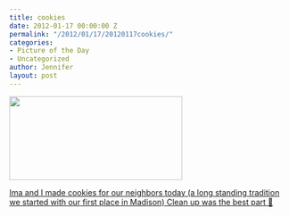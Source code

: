 ```yaml
---
title: cookies
date: 2012-01-17 00:00:00 Z
permalink: "/2012/01/17/20120117cookies/"
categories:
- Picture of the Day
- Uncategorized
author: Jennifer
layout: post
---
```


[<img title="IMG_0621" height="150" alt="" width="310" src="/teamelam/assets/images/cookies/1326811377000-missing.jpg" />](http://www.flickr.com/photos/jenniferandJennifers_photos/sets/72157628916781871/)

[Ima and I made cookies for our neighbors today (a long standing tradition we started with our first place in Madison) Clean up was the best part 🙂](http://www.flickr.com/photos/jenniferandJennifers_photos/sets/72157628916781871/)
